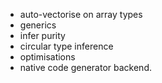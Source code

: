 - auto-vectorise on array types
- generics
- infer purity
- circular type inference
- optimisations
- native code generator backend.
